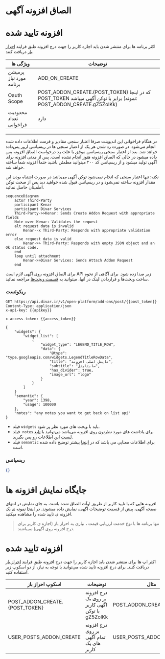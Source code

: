 # الصاق افزونه آگهی

# افزونه تایید شده
اکثر برنامه ها برای منتشر شدن باید اجازه کاربر را جهت درج افزونه طبق فرایند [احراز باز](../oauth) دریافت کنند.


| ویژگی ها                | توضیحات                                                                                                             |
|-------------------------|---------------------------------------------------------------------------------------------------------------------|
| پرمیشن مورد نیاز برنامه | ADD_ON_CREATE                                                                                                       |
| Oauth Scope             | POST_ADDON_CREATE.{POST_TOKEN} که در اینجا POST_TOKEN برابر با توکن آگهی میباشد (نمونه: POST_ADDON_CREATE.gZ5ZolKk) |
| محدودیت تعداد فراخوانی  | دارد                                                                                                                |

---


در هنگام فراخوانی این اندپوینت صرفا اعتبار سنجی مقادیر و فرمت اطلاعات داده شده انجام می‌شود.
 در صورت رد شدن هر یک از اعتبار سنجی ها در ریسپانس ارور پس‌داده خواهد شد.
  بعد از اعتبار سنجی ریسپانس موفق یا علت رد درخواست الصاق افزونه پس داده میشود در حالی که الصاق افزونه هنوز انجام نشده است.
   پس از مدتی افزونه برای آگهی تولید میشود و از ریسپانس کد ۲۰۰ میتوانید مطمئن باشید حتما افزونه شما ساخته خواهد شد.

نکته: تنها اعتبار سنجی که انجام نمی‌شود توکن آگهی می‌باشد در صورت اشتباه بودن این مقدار افزونه ساخته نمی‌شود و در ریسپانس قبول شده خواهید دید پس از صحت توکن اطمینان حاصل نمائید.

```mermaid
sequenceDiagram
    actor Third-Party
    participant Kenar
    participant Divar Services
    Third-Party->>Kenar: Sends Create Addon Request with appropriate fields
    Note over Kenar: Validates the request
    alt request data is invalid
        Kenar--x Third-Party: Responds with appropriate validation error
    else request data is valid
        Kenar->> Third-Party: Responds with empty JSON object and an Ok status code.
    end
    loop until attachment
        Kenar->>Divar Services: Sends Attach Addon Request
    end
```

برای الصاق افزونه روی آگهی لازم است
API
زیر صدا زده شود. برای آگاهی از نحوه ساخت ویجت‌ها و قراردادن لینک در آنها، میتوانید به [قسمت ویجت‌ها](../widgets/ReadMe.md) مراجعه نمائید.

### ریکوئست

```http request
GET https://api.divar.ir/v1/open-platform/add-ons/post/{{post_token}}
Content-Type: application/json
x-api-key: {{apikey}}

x-access-token: {{access_token}}

{
    "widgets": {
        "widget_list": [
            {
                "widget_type": "LEGEND_TITLE_ROW",
                "data": {
                    "@type": "type.googleapis.com/widgets.LegendTitleRowData",
                    "title": "تایتل اصلی افزونه",
                    "subtitle": "سابتایتل",
                    "has_divider": true,
                    "image_url": "logo"
                }
            }
        ]
    }
    "semantic": {
        "year": 1398,
        "usage": 100000
    },
    "notes": "any notes you want to get back on list api"
}
```

- فیلد `widgets` باید با ویجت های مورد نظر پر شود.
- فیلد  `notes`
 برای یاداشت های مورد نظرتون روی افزونه می‌باشد می‌توانید با
 [تابع لیست](./list.md)
  این اطلاعات رو پس بگیرید.
- فیلد `semantic` برای اطلاعات معنایی می باشد که در [اینجا](./semantic.md) بیشتر توضیح داده شده است.

### ریسپانس

```json
{}
```

# جایگاه نمایش افزونه ها
افزونه هایی که با تایید کاربر از طریق اوآت الصاق شده باشند، به جای نمایش در انتهای صفحه آگهی، پیش از قسمت توضیحات آگهی، نمایش داده میشوند. در [اینجا](approved_addon.png) نمونه ی یک افزونه ی تایید شده را مشاهده میکنید.



> تنها برنامه ها با نوع خدمت ارزیابی قیمت ، نیازی به احراز باز (اجازه ی کاربر برای درج افزونه روی آگهی) نمیباشند.

# افزونه تایید شده
اکثر اپ ها برای منتشر شدن باید اجازه کاربر را جهت درج افزونه طبق فرایند [احراز باز](../oauth) دریافت کنند.
برای درج افزونه تایید شده می‌توانید با توجه به نیاز، از دو اسکوپ زیر استفاده کنید.

| اسکوپ احراز باز                | توضیحات                                          | مثال                       |
|--------------------------------|--------------------------------------------------|----------------------------|
| POST_ADDON_CREATE.{POST_TOKEN} | درج افزونه بر روی یک اگهی کاربر با توکن gZ5ZolKk | POST_ADDON_CREATE.gZ5ZolKk |
| USER_POSTS_ADDON_CREATE        | درج افزونه بر روی تمام آگهی های یک کاربر         | USER_POSTS_ADDON_CREATE    |
